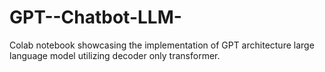 # GPT--Chatbot-LLM-
Colab notebook showcasing the implementation of GPT architecture large language model utilizing decoder only transformer.
